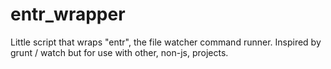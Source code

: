 # entr_wrapper
Little script that wraps "entr", the file watcher command runner. Inspired by grunt / watch but for use with other, non-js, projects.
